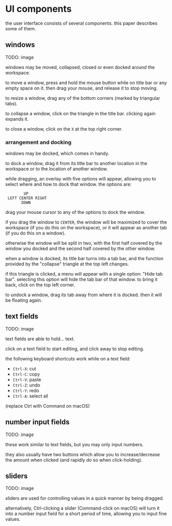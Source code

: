 # UI components

the user interface consists of several components. this paper describes some of them.

## windows

TODO: image

windows may be moved, collapsed, closed or even docked around the workspace.

to move a window, press and hold the mouse button while on title bar or any empty space on it.
then drag your mouse, and release it to stop moving.

to resize a window, drag any of the bottom corners (marked by triangular tabs).

to collapse a window, click on the triangle in the title bar.
clicking again expands it.

to close a window, click on the `X` at the top right corner.

### arrangement and docking

windows may be docked, which comes in handy.

to dock a window, drag it from its title bar to another location in the workspace or to the location of another window.

while dragging, an overlay with five options will appear, allowing you to select where and how to dock that window.
the options are:

```
        UP
 LEFT CENTER RIGHT
       DOWN
```

drag your mouse cursor to any of the options to dock the window.

if you drag the window to `CENTER`, the window will be maximized to cover the workspace (if you do this on the workspace), or it will appear as another tab (if you do this on a window).

otherwise the window will be split in two, with the first half covered by the window you docked and the second half covered by the other window.

when a window is docked, its title bar turns into a tab bar, and the function provided by the "collapse" triangle at the top left changes.

if this triangle is clicked, a menu will appear with a single option: "Hide tab bar".
selecting this option will hide the tab bar of that window.
to bring it back, click on the top left corner.

to undock a window, drag its tab away from where it is docked. then it will be floating again.

## text fields

TODO: image

text fields are able to hold... text.

click on a text field to start editing, and click away to stop editing.

the following keyboard shortcuts work while on a text field:

- `Ctrl-X`: cut
- `Ctrl-C`: copy
- `Ctrl-V`: paste
- `Ctrl-Z`: undo
- `Ctrl-Y`: redo
- `Ctrl-A`: select all

(replace Ctrl with Command on macOS)

## number input fields

TODO: image

these work similar to text fields, but you may only input numbers.

they also usually have two buttons which allow you to increase/decrease the amount when clicked (and rapidly do so when click-holding).

## sliders

TODO: image

sliders are used for controlling values in a quick manner by being dragged.

alternatively, Ctrl-clicking a slider (Command-click on macOS) will turn it into a number input field for a short period of time, allowing you to input fine values.
